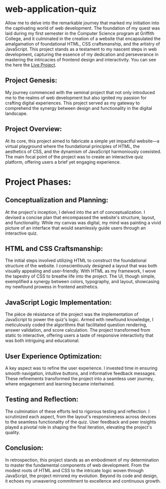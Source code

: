 # web-application-quiz

Allow me to delve into the remarkable journey that marked my initiation into the captivating world of web development. The foundation of my quest was laid during my first semester in the Computer Science program at Griffith College, and it culminated in the creation of a website that encapsulated the amalgamation of foundational HTML, CSS craftsmanship, and the artistry of JavaScript. This project stands as a testament to my nascent steps in web development, capturing the essence of my dedication and perseverance in mastering the intricacies of frontend design and interactivity.
You can see the here the [Live Project](https://robvzla.github.io/web-application-quiz/).

## Project Genesis:
My journey commenced with the seminal project that not only introduced me to the realms of web development but also ignited my passion for crafting digital experiences. This project served as my gateway to comprehend the synergy between design and functionality in the digital landscape.

## Project Overview:
At its core, this project aimed to fabricate a simple yet impactful website—a virtual playground where the foundational principles of HTML, the aesthetics of CSS, and the dynamism of JavaScript harmoniously coexisted. The main focal point of the project was to create an interactive quiz platform, offering users a brief yet engaging experience.

# Project Phases:

## Conceptualization and Planning:
At the project's inception, I delved into the art of conceptualization. I devised a concise plan that encompassed the website's structure, layout, and functionality. While my canvas was digital, my mind was painting a vivid picture of an interface that would seamlessly guide users through an interactive quiz.

## HTML and CSS Craftsmanship:
The initial steps involved utilizing HTML to construct the foundational structure of the website. I conscientiously designed a layout that was both visually appealing and user-friendly. With HTML as my framework, I wove the tapestry of CSS to breathe life into the project. The UI, though simple, exemplified a synergy between colors, typography, and layout, showcasing my newfound prowess in frontend aesthetics.

## JavaScript Logic Implementation:
The pièce de résistance of the project was the implementation of JavaScript to power the quiz's logic. Armed with newfound knowledge, I meticulously coded the algorithms that facilitated question rendering, answer validation, and score calculation. The project transformed from static to interactive, offering users a taste of responsive interactivity that was both intriguing and educational.

## User Experience Optimization:
A key aspect was to refine the user experience. I invested time in ensuring smooth navigation, intuitive buttons, and informative feedback messages. These refinements transformed the project into a seamless user journey, where engagement and learning became intertwined.

## Testing and Reflection:
The culmination of these efforts led to rigorous testing and reflection. I scrutinized each aspect, from the layout's responsiveness across devices to the seamless functionality of the quiz. User feedback and peer insights played a pivotal role in shaping the final iteration, elevating the project's quality.

## Conclusion:
In retrospection, this project stands as an embodiment of my determination to master the fundamental components of web development. From the modest roots of HTML and CSS to the intricate logic woven through JavaScript, the project mirrored my evolution. Beyond its code and design, it echoes my unwavering commitment to excellence and continuous growth.
